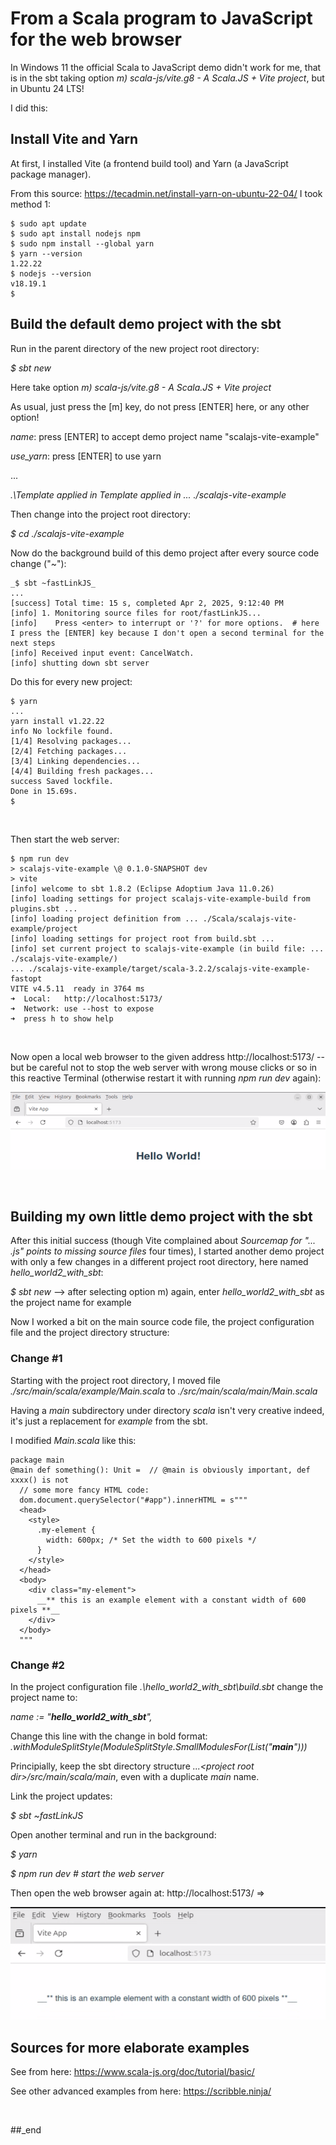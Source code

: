 # From a Scala program to JavaScript for the web browser

In Windows 11 the official Scala to JavaScript demo didn't work for me, that is in the sbt taking option _m) scala-js/vite.g8 - A Scala.JS + Vite project_, but in Ubuntu 24 LTS!

I did this:

## Install Vite and Yarn

At first, I installed Vite (a frontend build tool) and Yarn (a JavaScript package manager).

From this source: https://tecadmin.net/install-yarn-on-ubuntu-22-04/ I took method 1:

```
$ sudo apt update
$ sudo apt install nodejs npm
$ sudo npm install --global yarn
$ yarn --version
1.22.22
$ nodejs --version
v18.19.1
$
```

## Build the default demo project with the sbt

Run in the parent directory of the new project root directory:

_$ sbt new_

Here take option _m) scala-js/vite.g8 - A Scala.JS + Vite project_

As usual, just press the [m] key, do not press [ENTER] here, or any other option!

_name_: press [ENTER] to accept demo project name "scalajs-vite-example"

_use_yarn_: press [ENTER] to use yarn

...

_.\Template applied in Template applied in ... ./scalajs-vite-example_

Then change into the project root directory:

_$ cd ./scalajs-vite-example_

Now do the background build of this demo project after every source code change ("~"):

```
_$ sbt ~fastLinkJS_
...
[success] Total time: 15 s, completed Apr 2, 2025, 9:12:40 PM
[info] 1. Monitoring source files for root/fastLinkJS...
[info]    Press <enter> to interrupt or '?' for more options.  # here I press the [ENTER] key because I don't open a second terminal for the next steps
[info] Received input event: CancelWatch.
[info] shutting down sbt server
```

Do this for every new project:

```
$ yarn
...
yarn install v1.22.22
info No lockfile found.
[1/4] Resolving packages...
[2/4] Fetching packages...
[3/4] Linking dependencies...
[4/4] Building fresh packages...
success Saved lockfile.
Done in 15.69s.
$
```

<br/>

Then start the web server:

```
$ npm run dev
> scalajs-vite-example \@ 0.1.0-SNAPSHOT dev
> vite
[info] welcome to sbt 1.8.2 (Eclipse Adoptium Java 11.0.26)
[info] loading settings for project scalajs-vite-example-build from plugins.sbt ...
[info] loading project definition from ... ./Scala/scalajs-vite-example/project
[info] loading settings for project root from build.sbt ...
[info] set current project to scalajs-vite-example (in build file: ... ./scalajs-vite-example/)
... ./scalajs-vite-example/target/scala-3.2.2/scalajs-vite-example-fastopt
VITE v4.5.11  ready in 3764 ms
➜  Local:   http://localhost:5173/
➜  Network: use --host to expose
➜  press h to show help
```

<br/>

Now open a local web browser to the given address http://localhost:5173/ -- but be careful not to stop the web server with wrong mouse clicks or so in this reactive Terminal (otherwise restart it with running _npm run dev_ again):

![plot](https://github.com/practicalcomputerscience/MicrobenchmarkGPHLlanguages/blob/main/03%20-%20source%20code/01%20-%20imperative%20languages/Scala/Running%20and%20building%20Scala%20programs%20-%20baby%20steps/hello_world_from_vite.png)

<br/>

## Building my own little demo project with the sbt

After this initial success (though Vite complained about _Sourcemap for "... .js" points to missing source files_ four times), I started another demo project with only a few changes in a different project root directory, here named _hello_world2_with_sbt_:

_$ sbt new_ --> after selecting option m) again, enter _hello_world2_with_sbt_ as the project name for example

<sbt is doing its stuff>

Now I worked a bit on the main source code file, the project configuration file and the project directory structure:

### Change #1

Starting with the project root directory, I moved file _./src/main/scala/example/Main.scala_ to _./src/main/scala/main/Main.scala_

Having a _main_ subdirectory under directory _scala_ isn't very creative indeed, it's just a replacement for _example_ from the sbt.

I modified _Main.scala_ like this:

```
package main
@main def something(): Unit =  // @main is obviously important, def xxxx() is not
  // some more fancy HTML code:
  dom.document.querySelector("#app").innerHTML = s"""
  <head>
    <style>
      .my-element {
        width: 600px; /* Set the width to 600 pixels */
      }
    </style>
  </head>
  <body>
    <div class="my-element">
      __** this is an example element with a constant width of 600 pixels **__
    </div>
  </body>
  """
```

### Change #2

In the project configuration file _.\hello_world2_with_sbt\build.sbt_ change the project name to:

_name := "**hello_world2_with_sbt**",_

Change this line with the change in bold format: _.withModuleSplitStyle(ModuleSplitStyle.SmallModulesFor(List("**main**")))_

Principially, keep the sbt directory structure _...\<project root dir\>/src/main/scala/main_, even with a duplicate _main_ name.

Link the project updates:

_$ sbt ~fastLinkJS_

Open another terminal and run in the background:

_$ yarn_

_$ npm run dev  # start the web server_

Then open the web browser again at: http://localhost:5173/ =>

![plot](https://github.com/practicalcomputerscience/MicrobenchmarkGPHLlanguages/blob/main/03%20-%20source%20code/01%20-%20imperative%20languages/Scala/Running%20and%20building%20Scala%20programs%20-%20baby%20steps/hello_world2_with_sbt_from_vite.png)

## Sources for more elaborate examples

See from here: https://www.scala-js.org/doc/tutorial/basic/

See other advanced examples from here: https://scribble.ninja/

<br/>

##_end
